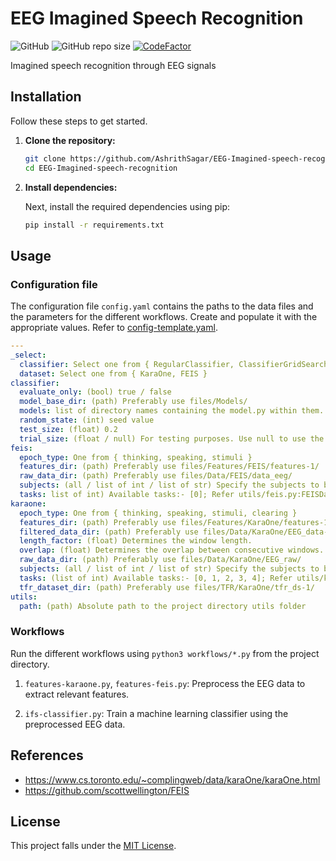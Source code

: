 # EEG Imagined Speech Recognition

![GitHub](https://img.shields.io/github/license/AshrithSagar/EEG-Imagined-speech-recognition)
![GitHub repo size](https://img.shields.io/github/repo-size/AshrithSagar/EEG-Imagined-speech-recognition)
[![CodeFactor](https://www.codefactor.io/repository/github/AshrithSagar/EEG-Imagined-speech-recognition/badge)](https://www.codefactor.io/repository/github/AshrithSagar/EEG-Imagined-speech-recognition)

Imagined speech recognition through EEG signals

## Installation

Follow these steps to get started.

1. **Clone the repository:**

   ```bash
   git clone https://github.com/AshrithSagar/EEG-Imagined-speech-recognition.git
   cd EEG-Imagined-speech-recognition
   ```

2. **Install dependencies:**

   Next, install the required dependencies using pip:

   ```bash
   pip install -r requirements.txt
   ```

## Usage

### Configuration file

The configuration file `config.yaml` contains the paths to the data files and the parameters for the different workflows.
Create and populate it with the appropriate values.
Refer to [config-template.yaml](config-template.yaml).

```yaml
---
_select:
  classifier: Select one from { RegularClassifier, ClassifierGridSearch, EvaluateClassifier }
  dataset: Select one from { KaraOne, FEIS }
classifier:
  evaluate_only: (bool) true / false
  model_base_dir: (path) Preferably use files/Models/
  models: list of directory names containing the model.py within them. Eg:- [ model-1, model-2, ... ]
  random_state: (int) seed value
  test_size: (float) 0.2
  trial_size: (float / null) For testing purposes. Use null to use the entire dataset, else this is the fraction of the dataset that will be used.
feis:
  epoch_type: One from { thinking, speaking, stimuli }
  features_dir: (path) Preferably use files/Features/FEIS/features-1/
  raw_data_dir: (path) Preferably use files/Data/FEIS/data_eeg/
  subjects: (all / list of int / list of str) Specify the subjects to be used. Use 'all' to use all subjects.
  tasks: list of int) Available tasks:- [0]; Refer utils/feis.py:FEISDataLoader.get_task();
karaone:
  epoch_type: One from { thinking, speaking, stimuli, clearing }
  features_dir: (path) Preferably use files/Features/KaraOne/features-1/
  filtered_data_dir: (path) Preferably use files/Data/KaraOne/EEG_data-1/
  length_factor: (float) Determines the window length.
  overlap: (float) Determines the overlap between consecutive windows.
  raw_data_dir: (path) Preferably use files/Data/KaraOne/EEG_raw/
  subjects: (all / list of int / list of str) Specify the subjects to be used. Use 'all' to use all subjects.
  tasks: (list of int) Available tasks:- [0, 1, 2, 3, 4]; Refer utils/karaone.py:KaraOneDataLoader.get_task();
  tfr_dataset_dir: (path) Preferably use files/TFR/KaraOne/tfr_ds-1/
utils:
  path: (path) Absolute path to the project directory utils folder
```

### Workflows

Run the different workflows using `python3 workflows/*.py` from the project directory.

1. `features-karaone.py`, `features-feis.py`:
Preprocess the EEG data to extract relevant features.

1. `ifs-classifier.py`:
Train a machine learning classifier using the preprocessed EEG data.

## References

- <https://www.cs.toronto.edu/~complingweb/data/karaOne/karaOne.html>
- <https://github.com/scottwellington/FEIS>

## License

This project falls under the [MIT License](LICENSE).
